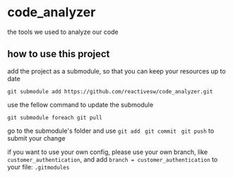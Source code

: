 # code_analyzer
the tools we used to analyze our code

## how to use this project

add the project as a submodule, so that you can keep your resources up to date

`git submodule add https://github.com/reactivesw/code_analyzer.git`

use the fellow command to update the submodule

`git submodule foreach git pull`

go to the submodule's folder and use `git add ` `git commit ` `git push` to submit your change

if you want to use your own config, please use your own branch, like `customer_authentication`, and add `branch = customer_authentication` to your file: `.gitmodules`
